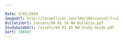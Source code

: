 ```yaml
---

Date: 4/01/2018
ImageUrl: http://loremflickr.com/100/100/sunset/?r=1
BulletinUrl: /assets/04 01 18 NW Bulletin.pdf
StudyGuideUrl: /assets/04 01 18 NW Study Guide.pdf
Sort: 180401
---
```

	
